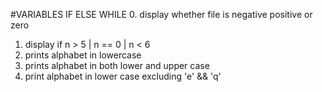 #VARIABLES IF ELSE WHILE
0. display whether file is negative positive or zero
1. display if n > 5 | n == 0 | n < 6
2. prints alphabet in lowercase
3. prints alphabet in both lower and upper case
4. print alphabet in lower case excluding 'e' && 'q'
